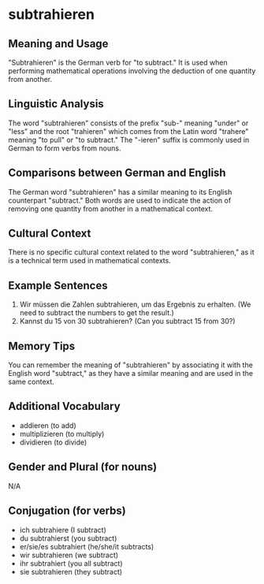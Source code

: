 # subtrahieren
## Meaning and Usage
"Subtrahieren" is the German verb for "to subtract." It is used when performing mathematical operations involving the deduction of one quantity from another.

## Linguistic Analysis
The word "subtrahieren" consists of the prefix "sub-" meaning "under" or "less" and the root "trahieren" which comes from the Latin word "trahere" meaning "to pull" or "to subtract." The "-ieren" suffix is commonly used in German to form verbs from nouns.

## Comparisons between German and English
The German word "subtrahieren" has a similar meaning to its English counterpart "subtract." Both words are used to indicate the action of removing one quantity from another in a mathematical context.

## Cultural Context
There is no specific cultural context related to the word "subtrahieren," as it is a technical term used in mathematical contexts.

## Example Sentences
1. Wir müssen die Zahlen subtrahieren, um das Ergebnis zu erhalten. (We need to subtract the numbers to get the result.)
2. Kannst du 15 von 30 subtrahieren? (Can you subtract 15 from 30?)

## Memory Tips
You can remember the meaning of "subtrahieren" by associating it with the English word "subtract," as they have a similar meaning and are used in the same context.

## Additional Vocabulary
- addieren (to add)
- multiplizieren (to multiply)
- dividieren (to divide)

## Gender and Plural (for nouns)
N/A

## Conjugation (for verbs)
- ich subtrahiere (I subtract)
- du subtrahierst (you subtract)
- er/sie/es subtrahiert (he/she/it subtracts)
- wir subtrahieren (we subtract)
- ihr subtrahiert (you all subtract)
- sie subtrahieren (they subtract)